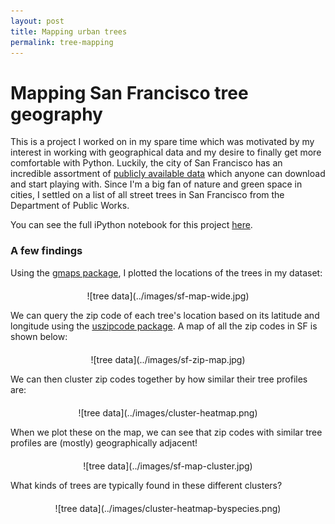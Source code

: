 ```yaml
---
layout: post
title: Mapping urban trees
permalink: tree-mapping
---
```


# Mapping San Francisco tree geography

This is a project I worked on in my spare time which was motivated by my interest in working with geographical data and my desire to finally get more comfortable with Python. Luckily, the city of San Francisco has an incredible assortment of [publicly available data](https://data.sfgov.org/) which anyone can download and start playing with. Since I'm a big fan of nature and green space in cities, I settled on a list of all street trees in San Francisco from the Department of Public Works. 

You can see the full iPython notebook for this project [here](http://nbviewer.jupyter.org/github/liviaz/liviaz.github.io/blob/master/files/TreeMapping.ipynb).

### A few findings

Using the [gmaps package](https://github.com/pbugnion/gmaps), I plotted the locations of the trees in my dataset:

<div style="width:100%; margin:auto; margin-top: 20px; text-align: center;" markdown="1">
![tree data](../images/sf-map-wide.jpg)
</div>

We can query the zip code of each tree's location based on its latitude and longitude using the [uszipcode package](https://github.com/MacHu-GWU/uszipcode-project). A map of all the zip codes in SF is shown below:

<div style="width:70%; margin:auto; margin-top: 20px; text-align: center;" markdown="1">
![tree data](../images/sf-zip-map.jpg)
</div>

We can then cluster zip codes together by how similar their tree profiles are:

<div style="width:90%; margin:auto; margin-top: 20px; text-align: center;" markdown="1">
![tree data](../images/cluster-heatmap.png)
</div>

When we plot these on the map, we can see that zip codes with similar tree profiles are (mostly) geographically adjacent!

<div style="width:90%; margin:auto; margin-top: 20px; text-align: center;" markdown="1">
![tree data](../images/sf-map-cluster.jpg)
</div>

What kinds of trees are typically found in these different clusters? 

<div style="width:80%; margin:auto; margin-top: 20px; text-align: center;" markdown="1">
![tree data](../images/cluster-heatmap-byspecies.png)
</div>








